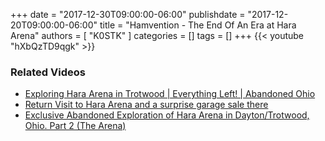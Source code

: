 +++
date = "2017-12-30T09:00:00-06:00"
publishdate = "2017-12-20T09:00:00-06:00"
title = "Hamvention - The End Of An Era at Hara Arena"
authors = [ "K0STK" ]
categories = []
tags = []
+++
{{< youtube "hXbQzTD9qgk" >}}
<!--more-->

### Related Videos

* [Exploring Hara Arena in Trotwood | Everything Left! | Abandoned Ohio](https://www.youtube.com/watch?v=wBPVB_xnJnU)
* [Return Visit to Hara Arena and a surprise garage sale there](https://www.youtube.com/watch?v=OCszKBrPtEc)
* [Exclusive Abandoned Exploration of Hara Arena in Dayton/Trotwood, Ohio. Part 2 (The Arena)](https://www.youtube.com/watch?v=29p4n8GXJR0)
